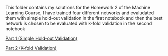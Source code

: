 This folder contains my solutions for the Homework 2 of the Machine Learning Course, I have trained four different networks and evaludated them with simple hold-out validation in the first notebook and then the best network is chosen to be evaluated with k-fold validation in the second notebook 

[Part 1 (Simple Hold-out Validation)](https://github.com/minaraaz/MachineLearningCourse/blob/master/HW2/HW2-Part1.ipynb)

[Part 2 (K-fold Validation)](https://github.com/minaraaz/MachineLearningCourse/blob/master/HW2/HW2-Part2.ipynb)

